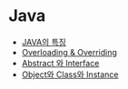 # Java

- [JAVA의 특징](JAVA의_특징.md)
- [Overloading & Overriding](Overload_Overriding.md)
- [Abstract 와 Interface](Abstract_vs_Interface.md)
- [Object와 Class와 Instance](Object_Class_Instance.md)
